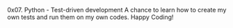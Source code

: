 0x07. Python - Test-driven development
A chance to learn how to create my own tests and run them on my own codes.
Happy Coding!
